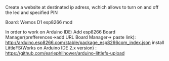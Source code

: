 Create a website at destinated ip adress, wchich allows to turn on and off the led and specified PIN

Board: Wemos D1 esp8266 mod

In order to work on Arduino IDE:
  Add esp8266 Board Manager(prefferences->add URL Board Manager-> paste link): 
  http://arduino.esp8266.com/stable/package_esp8266com_index.json
  install LittleFS(Works on Arduino IDE 2.x version) :
  https://github.com/earlephilhower/arduino-littlefs-upload
